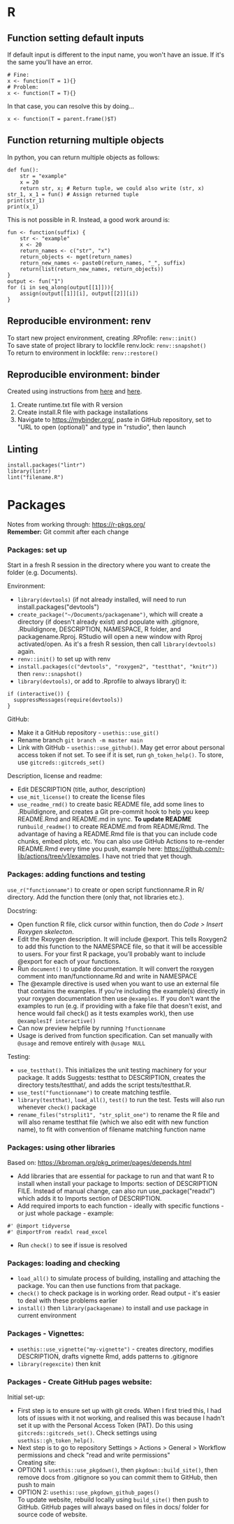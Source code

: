 # R

## Function setting default inputs  
If default input is different to the input name, you won't have an issue. If it's the same you'll have an error.  
```
# Fine:
x <- function(T = 1){}
# Problem:
x <- function(T = T){}
```
In that case, you can resolve this by doing...  
```
x <- function(T = parent.frame()$T)
```

## Function returning multiple objects  
In python, you can return multiple objects as follows:  
```
def fun():
    str = "example"
    x = 20
    return str, x; # Return tuple, we could also write (str, x)
str_1, x_1 = fun() # Assign returned tuple
print(str_1)
print(x_1)
```  

This is not possible in R. Instead, a good work around is:  
```
fun <- function(suffix) {
    str <- "example"
    x <- 20
    return_names <- c("str", "x")
    return_objects <- mget(return_names)
    return_new_names <- paste0(return_names, "_", suffix)
    return(list(return_new_names, return_objects))
}
output <- fun("1")
for (i in seq_along(output[[1]])){
    assign(output[[1]][i], output[[2]][i])
}
```

## Reproducible environment: renv  
To start new project environment, creating .RProfile: `renv::init()`  
To save state of project library to lockfile renv.lock: `renv::snapshot()`  
To return to environment in lockfile:  `renv::restore()`  

## Reproducible environment: binder
Created using instructions from [here](https://ajstewartlang.github.io/23_introduction_to_binder/slides/23_introduction_to_binder.pdf) and [here](https://github.com/binder-examples/r).  
1. Create runtime.txt file with R version  
2. Create install.R file with package installations  
3. Navigate to https://mybinder.org/, paste in GitHub repository, set to "URL to open (optional)" and type in "rstudio", then launch  

## Linting
```
install.packages("lintr")
library(lintr)
lint("filename.R")
```
  

# Packages
Notes from working through: https://r-pkgs.org/  
**Remember:** Git commit after each change

### Packages: set up
Start in a fresh R session in the directory where you want to create the folder (e.g. Documents).  

Environment:  
* `library(devtools)` (if not already installed, will need to run install.packages("devtools")  
* `create_package("~/Documents/packagename")`, which will create a directory (if doesn't already exist) and populate with .gitignore, .Rbuildignore, DESCRIPTION, NAMESPACE, R folder, and packagename.Rproj. RStudio will open a new window with Rproj activated/open. As it's a fresh R session, then call `library(devtools)` again.  
* `renv::init()` to set up with renv  
* `install.packages(c("devtools", "roxygen2", "testthat", "knitr"))` then `renv::snapshot()`  
* `library(devtools)`, or add to .Rprofile to always library() it:
```
if (interactive()) {
  suppressMessages(require(devtools))
}
```  

GitHub:  
* Make it a GitHub repository - `usethis::use_git()`  
* Rename branch `git branch -m master main`  
* Link with GitHub - `usethis::use_github()`. May get error about personal access token if not set. To see if it is set, run `gh_token_help()`. To store, use `gitcreds::gitcreds_set()`  

Description, license and readme:  
* Edit DESCRIPTION (title, author, description)  
* `use_mit_license()` to create the license files  
* `use_readme_rmd()` to create basic README file, add some lines to .Rbuildignore, and creates a Git pre-commit hook to help you keep README.Rmd and README.md in sync. **To update README** run`build_readme()` to create README.md from README/Rmd. The advantage of having a README.Rmd file is that you can include code chunks, embed plots, etc. You can also use GitHub Actions to re-render README.Rmd every time you push, example here: <https://github.com/r-lib/actions/tree/v1/examples>. I have not tried that yet though.  

### Packages: adding functions and testing
`use_r("functionname")` to create or open script functionname.R in R/ directory. Add the function there (only that, not libraries etc.).  

Docstring:  
* Open function R file, click cursor within function, then do *Code > Insert Roxygen skelecton*.
* Edit the Rxoygen description. It will include @export. This tells Roxygen2 to add this function to the NAMESPACE file, so that it will be accessible to users. For your first R package, you’ll probably want to include @export for each of your functions.  
* Run `document()` to update documentation. It will convert the roxygen comment into man/functionname.Rd and write in NAMESPACE  
* The @example directive is used when you want to use an external file that contains the examples. If you're including the example(s) directly in your roxygen documentation then use `@examples`. If you don't want the examples to run (e.g. if providing with a fake file that doesn't exist, and hence would fail check() as it tests examples work), then use `@examplesIf interactive()`  
* Can now preview helpfile by running `?functionname`  
* Usage is derived from function specification. Can set manually with `@usage` and remove entirely with `@usage NULL`  

Testing:  
* `use_testthat()`. This initializes the unit testing machinery for your package. It adds Suggests: testthat to DESCRIPTION, creates the directory tests/testthat/, and adds the script tests/testthat.R.  
* `use_test("functionname")` to create matching testfile.  
* `library(testthat)`, `load_all()`, `test()` to run the test. Tests will also run whenever `check()` package  
* `rename_files("strsplit1", "str_split_one")` to rename the R file and will also rename testthat file (which we also edit with new function name), to fit with convention of filename matching function name  

### Packages: using other libraries  
Based on: <https://kbroman.org/pkg_primer/pages/depends.html>  
* Add libraries that are essential for package to run and that want R to install when install your package to Imports: section of DESCRIPTION FILE. Instead of manual change, can also run use_package("readxl") which adds it to Imports section of DESCRIPTION.  
* Add required imports to each function - ideally with specific functions - or just whole package - example:  
```
#' @import tidyverse
#' @importFrom readxl read_excel
```  
* Run `check()` to see if issue is resolved  

### Packages: loading and checking
* `load_all()` to simulate process of building, installing and attaching the package. You can then use functions from that package.  
* `check()` to check package is in working order. Read output - it's easier to deal with these problems earlier  
* `install()` then `library(packagename)` to install and use package in current environment  

### Packages - Vignettes:  
* `usethis::use_vignette("my-vignette")` - creates directory, modifies DESCRIPTION, drafts vignette Rmd, adds patterns to .gitignore  
* `library(regexcite)` then knit  

### Packages - Create GitHub pages website:  
Initial set-up:  
* First step is to ensure set up with git creds. When I first tried this, I had lots of issues with it not working, and realised this was because I hadn't set it up with the Personal Access Token (PAT). Do this using `gitcreds::gitcreds_set()`. Check settings using `usethis::gh_token_help()`.  
* Next step is to go to repository Settings > Actions > General > Workflow permissions and check "read and write permissions"  
Creating site:  
* OPTION 1. `usethis::use_pkgdown()`, then `pkgdown::build_site()`, then remove docs from .gitignore so you can commit them to GitHub, then push to main  
* OPTION 2: `usethis::use_pkgdown_github_pages()`  
To update website, rebuild locally using `build_site()` then push to GitHub. GitHub pages will always based on files in docs/ folder for source code of website.
